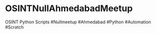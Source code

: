 # OSINTNullAhmedabadMeetup
OSINT Python Scripts
#Nullmeetup #Ahmedabad #Python #Automation #Scratch
